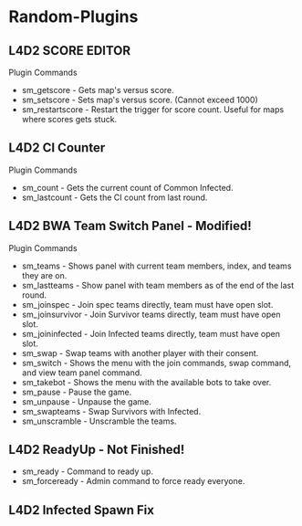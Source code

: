 # Random-Plugins

## L4D2 SCORE EDITOR

 Plugin Commands

* sm_getscore       -   Gets map's versus score. 
* sm_setscore       -   Sets map's versus score. (Cannot exceed 1000)
* sm_restartscore   -   Restart the trigger for score count. Useful for maps where scores gets stuck. 

## L4D2 CI Counter

 Plugin Commands

* sm_count       	-   Gets the current count of Common Infected.
* sm_lastcount      -   Gets the CI count from last round.

## L4D2 BWA Team Switch Panel - Modified!

 Plugin Commands

* sm_teams      	-   Shows panel with current team members, index, and teams they are on.
* sm_lastteams		-	Show panel with team members as of the end of the last round.
* sm_joinspec		-	Join spec teams directly, team must have open slot.
* sm_joinsurvivor	-	Join Survivor teams directly, team must have open slot.
* sm_joininfected	-	Join Infected teams directly, team must have open slot.
* sm_swap			-	Swap teams with another player with their consent.
* sm_switch			-	Shows the menu with the join commands, swap command, and view team panel command.
* sm_takebot		-	Shows the menu with the available bots to take over.
* sm_pause			-	Pause the game.
* sm_unpause		-	Unpause the game.
* sm_swapteams		-	Swap Survivors with Infected.
* sm_unscramble		-	Unscramble the teams.

## L4D2 ReadyUp - Not Finished!

* sm_ready			-	Command to ready up.
* sm_forceready		-	Admin command to force ready everyone.

## L4D2 Infected Spawn Fix